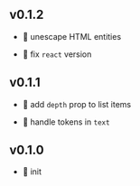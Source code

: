 ## v0.1.2

* 🐞 unescape HTML entities

* 🐞 fix `react` version

## v0.1.1

* 🐞 add `depth` prop to list items

* 🐞 handle tokens in `text`

## v0.1.0

* 🐣 init
